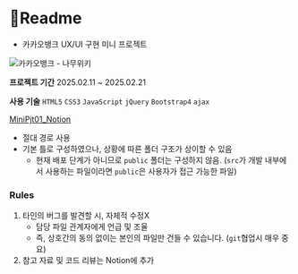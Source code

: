# :paperclip:Readme

- 카카오뱅크 UX/UI 구현 미니 프로젝트

![카카오뱅크 - 나무위키](https://i.namu.wiki/i/tcO6LsmBe-rB-laaABweXNy9TaTU1fruiJaYVH39cCCZzg054tDwfbSmzsOvDU_zVZCJZzPS_YRe7vdgED3xQA.svg)



**프로젝트 기간** 2025.02.11 ~ 2025.02.21

**사용 기술** `HTML5` `CSS3` `JavaScript` `jQuery` `Bootstrap4` `ajax`

[MiniPjt01_Notion](https://treasure-handstand-a45.notion.site/19711da1793e8018bba1dc934792820b?v=19711da1793e8029b355000cfcbacba3&pvs=4)

- 절대 경로 사용
- 기본 틀로 구성하였으나, 상황에 따른 폴더 구조가 상이할 수 있음
  - 현재 배포 단계가 아니므로 `public` 폴더는 구성하지 않음. (`src`가 개발 내부에서 사용하는 파일이라면 `public`은 사용자가 접근 가능한 파일)

### Rules

1. 타인의 버그를 발견할 시, 자체적 수정X
   - 담당 파일 관계자에게 언급 및 조율
   - 즉, 상호간의 동의 없이는 본인의 파일만 건들 수 있습니다.
     (`git`협업시 매우 중요)
2. 참고 자료 및 코드 리뷰는 Notion에 추가